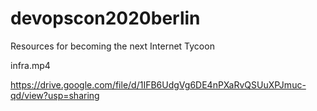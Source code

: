 # devopscon2020berlin
Resources for becoming the next Internet Tycoon

infra.mp4

https://drive.google.com/file/d/1IFB6UdgVg6DE4nPXaRvQSUuXPJmuc-qd/view?usp=sharing
